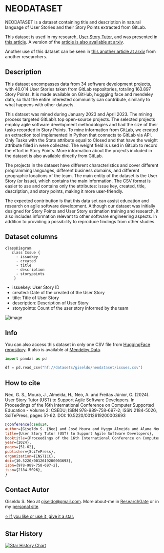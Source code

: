 # NEODATASET

NEODATASET is a dataset containing title and description in natural language of User Stories and their Story Points extracted from GitLab.

This dataset is used in my research, [User Story Tutor](https://github.com/giseldo/userstory), and was presented in [this article](https://www.scitepress.org/PublicationsDetail.aspx?ID=PpuYOsDviJ4=&t=1). A version of the [article is also available at arxiv](https://arxiv.org/abs/2406.16259).

Another use of this dataset can be seen in [this another article at arxiv](https://arxiv.org/abs/2503.13279) from another researchers.

## Description

This dataset encompasses data from 34 software development projects, with 40.014 User Stories taken from GitLab repositories, totaling 163.897 Story Points. It is made available on GitHub, huggging face and mendeley data, so that the entire interested community can contribute, similarly to what happens with other datasets.

This dataset was mined during January 2023 and April 2023. The mining process targeted GitLab’s top open-source projects. The selected projects employ agile software development methodologies and had the size of their tasks recorded in Story Points. To mine information from GitLab, we created an extraction tool implemented in Python that connects to GitLab via API. Only Tasks with the State attribute equal to Closed and that have the weight attribute filled in were collected. The weight field is used in GitLab to record the effort in Story Points. More information about the projects included in the dataset is also available directly from GitLab. 

The projects in the dataset have different characteristics and cover different programming languages, different business domains, and different geographic locations of the team. The main entity of the dataset is the User Story (or Issue), which contains the main information. The CSV format is easier to use and contains only the attributes: issue key, created, title, description, and story points, making it more user-friendly. 

The expected contribution is that this data set can assist education and research on agile software development. Although our dataset was initially designed for Story Points and User Story estimation training and research, it also includes information relevant to other software engineering aspects. In addition to providing a possibility to reproduce findings from other studies.

## Dataset columns

```mermaid
classDiagram
   class Issue {
     - issuekey
     - created
     - title 
     - description 
     - storypoints
    }
```

- issuekey: User Story ID
- created: Date of the created of the User Story
- title: Title of User Story
- description: Description of User Story
- storypoints: Count of the user story informed by the team

![image](https://github.com/user-attachments/assets/45c6bd85-9e80-4ea9-9efa-862e63a7365b)

## Info

You can also access this dataset in only one CSV file from [HuggingFace repository](https://huggingface.co/datasets/giseldo/neodataset). It also is available at [Mendeley Data](https://data.mendeley.com/datasets/skk2wn9j86/1). 

```Python
import pandas as pd

df = pd.read_csv("hf://datasets/giseldo/neodataset/issues.csv")
```

## How to cite


Neo, G. S., Moura, J., Almeida, H., Neo, A. and Freitas Júnior, O. (2024). User Story Tutor (UST) to Support Agile Software Developers. In Proceedings of the 16th International Conference on Computer Supported Education - Volume 2: CSEDU; ISBN 978-989-758-697-2; ISSN 2184-5026, SciTePress, pages 51-62. DOI: 10.5220/0012619200003693

```bibtex
@conference{csedu24,
author={Giseldo S. {Neo} and José Moura and Hyggo Almeida and Alana Neo and Olival {Freitas Júnior}},
title={User Story Tutor (UST) to Support Agile Software Developers},
booktitle={Proceedings of the 16th International Conference on Computer Supported Education - Volume 2: CSEDU},
year={2024},
pages={51-62},
publisher={SciTePress},
organization={INSTICC},
doi={10.5220/0012619200003693},
isbn={978-989-758-697-2},
issn={2184-5026},
}
```

## Contact Autor

Giseldo S. Neo at giseldo@gmail.com. More about-me in [ResearchGate](https://www.researchgate.net/profile/Giseldo-Neo) or in my [personal site](http://giseldo.github.io).

[⭐ If you like or use it, give it a star.](https://github.com/giseldo/neodataset/stargazers)

## Star History

[![Star History Chart](https://api.star-history.com/svg?repos=giseldo/neodataset&type=Date)](https://www.star-history.com/#giseldo/neodataset&Date)
